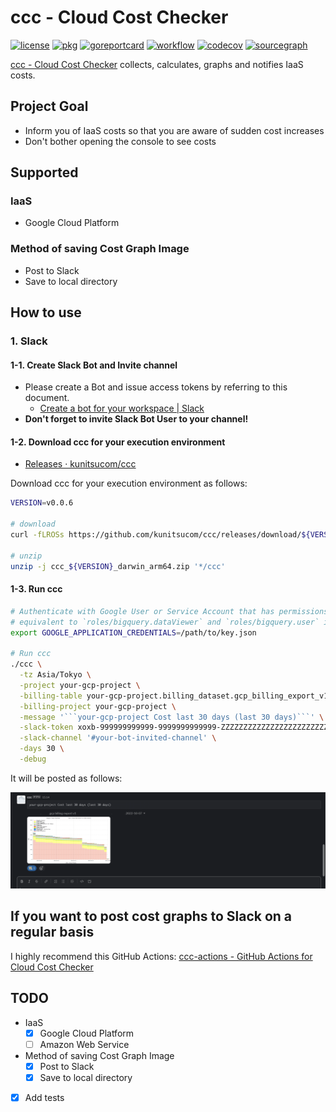 # ccc - Cloud Cost Checker

[![license](https://img.shields.io/github/license/kunitsucom/ccc)](LICENSE)
[![pkg](https://pkg.go.dev/badge/github.com/kunitsucom/ccc)](https://pkg.go.dev/github.com/kunitsucom/ccc)
[![goreportcard](https://goreportcard.com/badge/github.com/kunitsucom/ccc)](https://goreportcard.com/report/github.com/kunitsucom/ccc)
[![workflow](https://github.com/kunitsucom/ccc/workflows/CI/badge.svg)](https://github.com/kunitsucom/ccc/tree/main)
[![codecov](https://codecov.io/gh/kunitsucom/ccc/branch/main/graph/badge.svg?token=4UML9FB7BX)](https://codecov.io/gh/kunitsucom/ccc)
[![sourcegraph](https://sourcegraph.com/github.com/kunitsucom/ccc/-/badge.svg)](https://sourcegraph.com/github.com/kunitsucom/ccc)

[ccc - Cloud Cost Checker](https://github.com/kunitsucom/ccc) collects, calculates, graphs and notifies IaaS costs.  

## Project Goal

- Inform you of IaaS costs so that you are aware of sudden cost increases
- Don't bother opening the console to see costs

## Supported

### IaaS

- Google Cloud Platform

### Method of saving Cost Graph Image

- Post to Slack
- Save to local directory

## How to use

### 1. Slack

#### 1-1. Create Slack Bot and Invite channel

- Please create a Bot and issue access tokens by referring to this document.
  - [Create a bot for your workspace | Slack](https://slack.com/help/articles/115005265703)
- **Don't forget to invite Slack Bot User to your channel!**

#### 1-2. Download ccc for your execution environment

- [Releases · kunitsucom/ccc](https://github.com/kunitsucom/ccc/releases)

Download ccc for your execution environment as follows:

```bash
VERSION=v0.0.6

# download
curl -fLROSs https://github.com/kunitsucom/ccc/releases/download/${VERSION}/ccc_${VERSION}_darwin_arm64.zip

# unzip
unzip -j ccc_${VERSION}_darwin_arm64.zip '*/ccc'
```

#### 1-3. Run ccc

<!--
// secretlint-disable @secretlint/secretlint-rule-slack
-->

```bash
# Authenticate with Google User or Service Account that has permissions
# equivalent to `roles/bigquery.dataViewer` and `roles/bigquery.user` in some way.
export GOOGLE_APPLICATION_CREDENTIALS=/path/to/key.json

# Run ccc
./ccc \
  -tz Asia/Tokyo \
  -project your-gcp-project \
  -billing-table your-gcp-project.billing_dataset.gcp_billing_export_v1_FFFFFF_FFFFFF_FFFFFF \
  -billing-project your-gcp-project \
  -message '```your-gcp-project Cost last 30 days (last 30 days)```' \
  -slack-token xoxb-999999999999-9999999999999-ZZZZZZZZZZZZZZZZZZZZZZZZ \
  -slack-channel '#your-bot-invited-channel' \
  -days 30 \
  -debug
```

<!--
// secretlint-enable
-->

It will be posted as follows:  

[![cost](/docs/images/example.png)](/docs/images/example.png)

## If you want to post cost graphs to Slack on a regular basis

I highly recommend this GitHub Actions: [ccc-actions - GitHub Actions for Cloud Cost Checker
](https://github.com/kunitsucom/ccc-actions)  

## TODO

- IaaS
  - [x] Google Cloud Platform
  - [ ] Amazon Web Service
- Method of saving Cost Graph Image
  - [x] Post to Slack
  - [x] Save to local directory
- [x] Add tests
